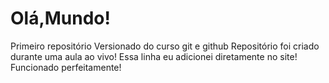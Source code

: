 # Olá,Mundo!
 Primeiro repositório Versionado do curso git e github
 Repositório foi criado durante uma aula ao vivo!
 Essa linha eu  adicionei diretamente no site! Funcionado perfeitamente!
